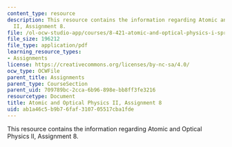 ```yaml
---
content_type: resource
description: This resource contains the information regarding Atomic and Optical Physics
  II, Assignment 8.
file: /ol-ocw-studio-app/courses/8-421-atomic-and-optical-physics-i-spring-2014/ab1a46c5b9b76faf310705517cba1fde_MIT8_421S14_homeWork8.pdf
file_size: 196212
file_type: application/pdf
learning_resource_types:
- Assignments
license: https://creativecommons.org/licenses/by-nc-sa/4.0/
ocw_type: OCWFile
parent_title: Assignments
parent_type: CourseSection
parent_uid: 709789bc-2cca-6b96-898e-bb8ff3fe3216
resourcetype: Document
title: Atomic and Optical Physics II, Assignment 8
uid: ab1a46c5-b9b7-6faf-3107-05517cba1fde
---
```

This resource contains the information regarding Atomic and Optical Physics II, Assignment 8.